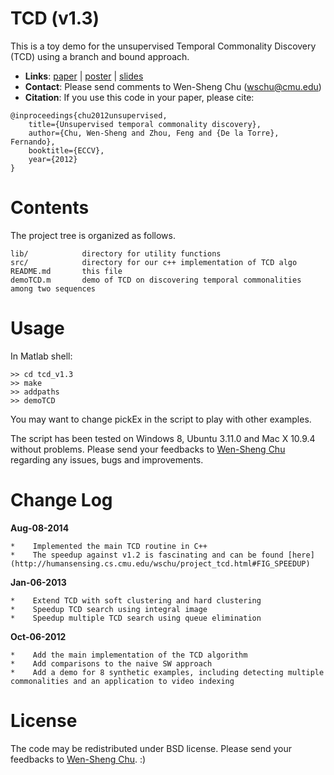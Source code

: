 TCD (v1.3)
=========

This is a toy demo for the unsupervised Temporal Commonality Discovery (TCD) using a branch and bound approach.

- **Links**: [paper](https://www.ri.cmu.edu/pub_files/2012/10/tcd_final.pdf) | [poster](http://ochoa.pc.cs.cmu.edu/wschu/papers/doc/eccv10-tcd-poster-low.pdf) |  [slides](http://ochoa.pc.cs.cmu.edu/wschu/papers/doc/eccv12-tcd.pptx)
- **Contact**:  Please send comments to Wen-Sheng Chu (wschu@cmu.edu)  
- **Citation**: If you use this code in your paper, please cite:
```
@inproceedings{chu2012unsupervised,
    title={Unsupervised temporal commonality discovery},
    author={Chu, Wen-Sheng and Zhou, Feng and {De la Torre}, Fernando},
    booktitle={ECCV},
    year={2012}
}
```


Contents
========

The project tree is organized as follows.

    lib/            directory for utility functions
    src/            directory for our c++ implementation of TCD algo
    README.md       this file
    demoTCD.m       demo of TCD on discovering temporal commonalities among two sequences 

Usage
=====

In Matlab shell:

    >> cd tcd_v1.3
    >> make
    >> addpaths
    >> demoTCD

You may want to change pickEx in the script to play with other examples.

The script has been tested on Windows 8, Ubuntu 3.11.0 and Mac X 10.9.4 without problems. 
Please send your feedbacks to [Wen-Sheng Chu](mailto:wschu@cmu.edu) regarding any issues, bugs and improvements. 

Change Log
==========

**Aug-08-2014**

    *    Implemented the main TCD routine in C++
    *    The speedup against v1.2 is fascinating and can be found [here](http://humansensing.cs.cmu.edu/wschu/project_tcd.html#FIG_SPEEDUP)

**Jan-06-2013**

    *    Extend TCD with soft clustering and hard clustering
    *    Speedup TCD search using integral image
    *    Speedup multiple TCD search using queue elimination

**Oct-06-2012**

    *    Add the main implementation of the TCD algorithm
    *    Add comparisons to the naive SW approach
    *    Add a demo for 8 synthetic examples, including detecting multiple commonalities and an application to video indexing

License
=======

The code may be redistributed under BSD license.
Please send your feedbacks to [Wen-Sheng Chu](mailto:wschu@cmu.edu). :)


